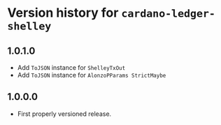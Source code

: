 # Version history for `cardano-ledger-shelley`

## 1.0.1.0

* Add `ToJSON` instance for `ShelleyTxOut`
* Add `ToJSON` instance for `AlonzoPParams StrictMaybe`

## 1.0.0.0

* First properly versioned release.
